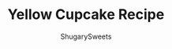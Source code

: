 ---
layout: ../../layouts/MarkdownPostLayout.astro
title: Yellow Cupcake Recipe
author: ShugarySweets
pubDate: 2021-02-13
description: "Skip the boxed mix and make delicious treats from scratch with this Yellow Cupcake Recipe! These yellow cupcakes have a moist and tender crumb. Spread with your favorite chocolate frosting for an easy kid friendly favorite."
image_url: https://www.shugarysweets.com/wp-content/uploads/2021/07/yellow-cupcakes-facebook.jpg
tags: ["Cupcake","American"]
calories: 151
protein: 2
carbohydrates: 21
fats: 6
fiber: 0
ingredients: ["1/2 cup unsalted butter, softened","1 cup granulated sugar","2 teaspoon vanilla extract","2 large eggs","1/4 cup sour cream","1 3/4 cup all-purpose flour","2 teaspoon baking powder","1/4 teaspoon salt","1/2 cup buttermilk"]
serves: 18
time: "30 minutes"
prepTime: "10 minutes"
instructions: ["Preheat oven to 350 degrees F. Line a cupcake tin with paper wrappers. Set aside.","In a mixing bowl, beat butter for two minutes. Add in sugar and vanilla, beat until combined, about 1 minute. Add in eggs and sour cream, beating for about 2 minutes.","Add in flour, baking powder, and salt, then add buttermilk. Beat until fluffy and blended, about 30 seconds.","Scoop batter evenly into cupcake tin, about 2/3 full. Bake on the middle rack for about 20 minutes, or until toothpick inserted into the center comes out clean.","Remove from oven and cool completely on a wire rack before frosting."]
nutrition: ["151 calories","21 grams carbohydrates","36 milligrams cholesterol","6 grams fat","0 grams fiber","2 grams protein","4 grams saturated fat","106 milligrams sodium","12 grams sugar","0 grams trans fat","2 grams unsaturated fat"]
---